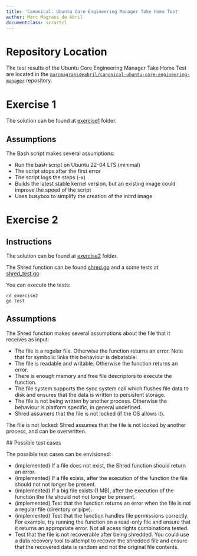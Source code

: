 ```yaml
---
title: 'Canonical: Ubuntu Core Engineering Manager Take Home Test'
author: Marc Magrans de Abril
documentclass: scrartcl
---
```

# Repository Location

The test results of the Ubuntu Core Engineering Manager Take Home Test are located in the [`marcmagransdeabril/canonical-ubuntu-core-engineering-manager`](https://github.com/marcmagransdeabril/canonical-ubuntu-core-engineering-manager/) repository.

# Exercise 1

The solution can be found at [exercise1](https://github.com/marcmagransdeabril/canonical-ubuntu-core-engineering-manager/edit/main/exercise1) folder.

## Assumptions

The Bash script makes several assumptions:

* Run the bash script on Ubuntu 22-04 LTS (minimal)
* The script stops after the first error
* The script logs the steps (-x) 
* Builds the latest stable kernel version, but an existing image could improve the speed of the script
* Uses busybox to simplify the creation of the initrd image

# Exercise 2

## Instructions

The solution can be found at [exercise2](https://github.com/marcmagransdeabril/canonical-ubuntu-core-engineering-manager/edit/main/exercise2) folder.

The Shred function can be found [shred.go](https://github.com/marcmagransdeabril/canonical-ubuntu-core-engineering-manager/edit/main/exercise2/shred.go) and a some tests at [shred_test.go](https://github.com/marcmagransdeabril/canonical-ubuntu-core-engineering-manager/edit/main/exercise2/shred_test.go)

You can execute the tests:
```
cd exercise2
go test
```
## Assumptions

The Shred function makes several assumptions about the file that it receives as input:
* The file is a regular file. Otherwise the function returns an error. Note that for symbolic links this behaviour is debatable.
* The file is readable and writable. Otherwise the function returns an error.
* There is enough memory and free file descriptors to execute the function.
* The file system supports the sync system call which flushes file data to disk and ensures that the data is written to persistent storage.
* The file is not being written by another process. Otherwise the behaviour is platform specific, in general undefined.
* Shred assumers that the file is not locked (if the OS allows it). 


The file is not locked: Shred assumes that the file is not locked by another process, and can be overwritten.


## Possible test cases 

The possible test cases can be envisioned:

* (implemented) If a file does not exist, the Shred function should return an error.
* (implemented) If a file exists, after the execution of the function the file should not not longer be present.
* (implemented) If a big file exists (1 MB), after the execution of the function the file should not not longer be present.
* (implemented) Test that the function returns an error when the file is not a regular file (directory or pipe).
* (implemented) Test that the function handles file permissions correctly. For example, try running the function on a read-only file and ensure that it returns an appropriate error. Not all acess rights combinations tested.
* Test that the file is not recoverable after being shredded. You could use a data recovery tool to attempt to recover the shredded file and ensure that the recovered data is random and not the original file contents.





